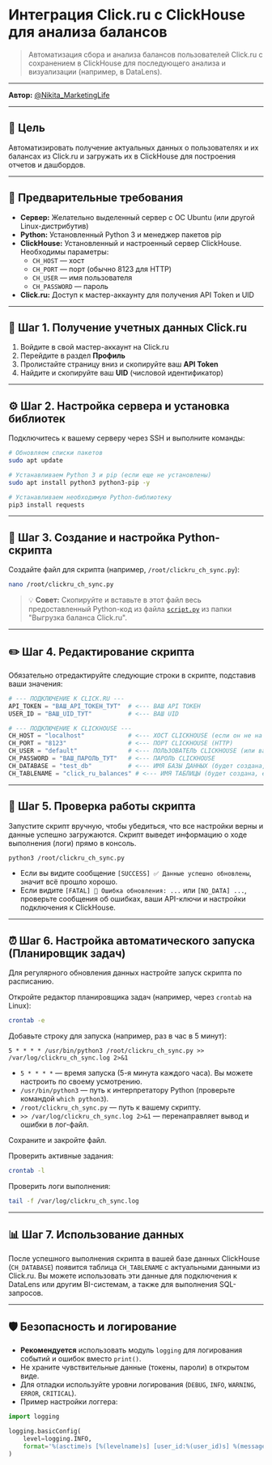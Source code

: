 # Интеграция Click.ru с ClickHouse для анализа балансов

> Автоматизация сбора и анализа балансов пользователей Click.ru с сохранением в ClickHouse для последующего анализа и визуализации (например, в DataLens).

---

**Автор:** [@Nikita_MarketingLife](https://t.me/Nikita_MarketingLife)

---

## 🎯 Цель

Автоматизировать получение актуальных данных о пользователях и их балансах из Click.ru и загружать их в ClickHouse для построения отчетов и дашбордов.

---

## 📝 Предварительные требования

- **Сервер:** Желательно выделенный сервер с ОС Ubuntu (или другой Linux-дистрибутив)
- **Python:** Установленный Python 3 и менеджер пакетов pip
- **ClickHouse:** Установленный и настроенный сервер ClickHouse. Необходимы параметры:
  - `CH_HOST` — хост
  - `CH_PORT` — порт (обычно 8123 для HTTP)
  - `CH_USER` — имя пользователя
  - `CH_PASSWORD` — пароль
- **Click.ru:** Доступ к мастер-аккаунту для получения API Token и UID

---

## 🚦 Шаг 1. Получение учетных данных Click.ru

1. Войдите в свой мастер-аккаунт на Click.ru
2. Перейдите в раздел **Профиль**
3. Пролистайте страницу вниз и скопируйте ваш **API Token**
4. Найдите и скопируйте ваш **UID** (числовой идентификатор)

---

## ⚙️ Шаг 2. Настройка сервера и установка библиотек

Подключитесь к вашему серверу через SSH и выполните команды:

```bash
# Обновляем списки пакетов
sudo apt update

# Устанавливаем Python 3 и pip (если еще не установлены)
sudo apt install python3 python3-pip -y

# Устанавливаем необходимую Python-библиотеку
pip3 install requests
```

---

## 🐍 Шаг 3. Создание и настройка Python-скрипта

Создайте файл для скрипта (например, `/root/clickru_ch_sync.py`):

```bash
nano /root/clickru_ch_sync.py
```

> 💡 **Совет:** Скопируйте и вставьте в этот файл весь предоставленный Python-код из файла [`script.py`](https://github.com/tonyloks-org/app_documentation/blob/main/%D0%9A%D0%B5%D0%B9%D1%81%D1%8B/%D0%92%D1%8B%D0%B3%D1%80%D1%83%D0%B7%D0%BA%D0%B0%20%D0%B1%D0%B0%D0%BB%D0%B0%D0%BD%D1%81%D0%B0%20Click.ru/script.py) из папки "Выгрузка баланса Click.ru".

---

## ✏️ Шаг 4. Редактирование скрипта

Обязательно отредактируйте следующие строки в скрипте, подставив ваши значения:

```python
# --- ПОДКЛЮЧЕНИЕ К CLICK.RU ---
API_TOKEN = "ВАШ_API_ТОКЕН_ТУТ"  # <--- ВАШ API ТОКЕН
USER_ID = "ВАШ_UID_ТУТ"          # <--- ВАШ UID

# --- ПОДКЛЮЧЕНИЕ К CLICKHOUSE ---
CH_HOST = "localhost"            # <--- ХОСТ CLICKHOUSE (если он не на этом же сервере, укажите IP или домен)
CH_PORT = "8123"                 # <--- ПОРТ CLICKHOUSE (HTTP)
CH_USER = "default"              # <--- ПОЛЬЗОВАТЕЛЬ CLICKHOUSE (или ваш пользователь)
CH_PASSWORD = "ВАШ_ПАРОЛЬ_ТУТ"   # <--- ПАРОЛЬ CLICKHOUSE
CH_DATABASE = "test_db"          # <--- ИМЯ БАЗЫ ДАННЫХ (будет создана, если нет)
CH_TABLENAME = "click_ru_balances" # <--- ИМЯ ТАБЛИЦЫ (будет создана, если нет)
```
---

## 🧪 Шаг 5. Проверка работы скрипта

Запустите скрипт вручную, чтобы убедиться, что все настройки верны и данные успешно загружаются. Скрипт выведет информацию о ходе выполнения (логи) прямо в консоль.

```bash
python3 /root/clickru_ch_sync.py
```

- Если вы видите сообщение `[SUCCESS] ✅ Данные успешно обновлены`, значит всё прошло хорошо.
- Если видите `[FATAL] 🔴 Ошибка обновления: ...` или `[NO_DATA] ...`, проверьте сообщения об ошибках, ваши API-ключи и настройки подключения к ClickHouse.

---

## ⏰ Шаг 6. Настройка автоматического запуска (Планировщик задач)

Для регулярного обновления данных настройте запуск скрипта по расписанию.

Откройте редактор планировщика задач (например, через `crontab` на Linux):

```bash
crontab -e
```

Добавьте строку для запуска (например, раз в час в 5 минут):

```cron
5 * * * * /usr/bin/python3 /root/clickru_ch_sync.py >> /var/log/clickru_ch_sync.log 2>&1
```

- `5 * * * *` — время запуска (5-я минута каждого часа). Вы можете настроить по своему усмотрению.
- `/usr/bin/python3` — путь к интерпретатору Python (проверьте командой `which python3`).
- `/root/clickru_ch_sync.py` — путь к вашему скрипту.
- `>> /var/log/clickru_ch_sync.log 2>&1` — перенаправляет вывод и ошибки в лог-файл.

Сохраните и закройте файл.

Проверить активные задания:
```bash
crontab -l
```

Проверить логи выполнения:
```bash
tail -f /var/log/clickru_ch_sync.log
```

---

## 📊 Шаг 7. Использование данных

После успешного выполнения скрипта в вашей базе данных ClickHouse (`CH_DATABASE`) появится таблица `CH_TABLENAME` с актуальными данными из Click.ru. Вы можете использовать эти данные для подключения к DataLens или другим BI-системам, а также для выполнения SQL-запросов.

---

## 🛡️ Безопасность и логирование

- **Рекомендуется** использовать модуль `logging` для логирования событий и ошибок вместо `print()`.
- Не храните чувствительные данные (токены, пароли) в открытом виде.
- Для отладки используйте уровни логирования (`DEBUG`, `INFO`, `WARNING`, `ERROR`, `CRITICAL`).
- Пример настройки логгера:

```python
import logging

logging.basicConfig(
    level=logging.INFO,
    format='%(asctime)s [%(levelname)s] [user_id:%(user_id)s] %(message)s',
)
```

